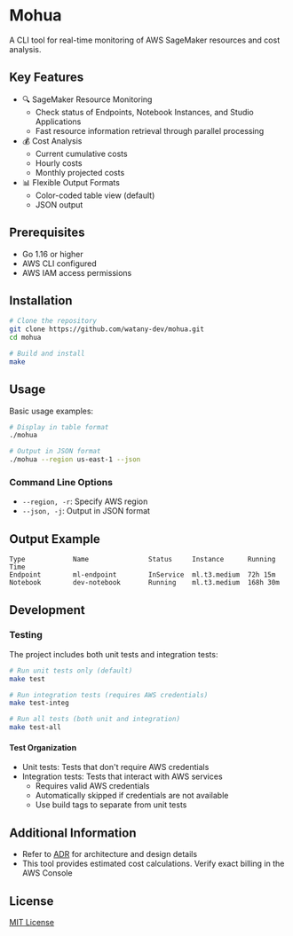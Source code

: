 # Mohua

A CLI tool for real-time monitoring of AWS SageMaker resources and cost analysis.

## Key Features

- 🔍 SageMaker Resource Monitoring
  - Check status of Endpoints, Notebook Instances, and Studio Applications
  - Fast resource information retrieval through parallel processing
- 💰 Cost Analysis
  - Current cumulative costs
  - Hourly costs
  - Monthly projected costs
- 📊 Flexible Output Formats
  - Color-coded table view (default)
  - JSON output

## Prerequisites

- Go 1.16 or higher
- AWS CLI configured
- AWS IAM access permissions

## Installation

```bash
# Clone the repository
git clone https://github.com/watany-dev/mohua.git
cd mohua

# Build and install
make
```

## Usage

Basic usage examples:

```bash
# Display in table format
./mohua

# Output in JSON format
./mohua --region us-east-1 --json
```

### Command Line Options

- `--region, -r`: Specify AWS region
- `--json, -j`: Output in JSON format

## Output Example

```text
Type            Name               Status     Instance      Running Time
Endpoint        ml-endpoint        InService  ml.t3.medium  72h 15m 
Notebook        dev-notebook       Running    ml.t3.medium  168h 30m
```

## Development

### Testing

The project includes both unit tests and integration tests:

```bash
# Run unit tests only (default)
make test

# Run integration tests (requires AWS credentials)
make test-integ

# Run all tests (both unit and integration)
make test-all
```

#### Test Organization
- Unit tests: Tests that don't require AWS credentials
- Integration tests: Tests that interact with AWS services
  - Requires valid AWS credentials
  - Automatically skipped if credentials are not available
  - Use build tags to separate from unit tests

## Additional Information

- Refer to [ADR](docs/adr/) for architecture and design details
- This tool provides estimated cost calculations. Verify exact billing in the AWS Console

## License

[MIT License](LICENSE)
